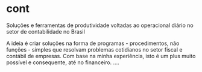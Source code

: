 # cont
Soluções e ferramentas de produtividade voltadas ao operacional diário no setor de contabilidade no Brasil

A ideia é criar soluções na forma de programas - procedimentos, não funções - simples que resolvam problemas cotidianos no setor fiscal e contábil de empresas. Com base na minha experiência, isto é um plus muito possível e consequente, até no financeiro.
....
